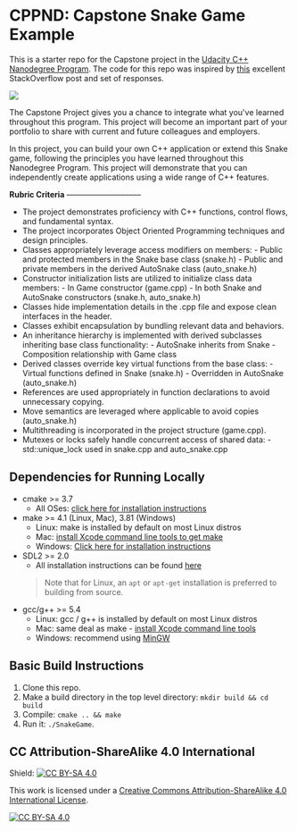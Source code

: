 # CPPND: Capstone Snake Game Example

This is a starter repo for the Capstone project in the [Udacity C++ Nanodegree Program](https://www.udacity.com/course/c-plus-plus-nanodegree--nd213). The code for this repo was inspired by [this](https://codereview.stackexchange.com/questions/212296/snake-game-in-c-with-sdl) excellent StackOverflow post and set of responses.

<img src="snake_game.gif"/>

The Capstone Project gives you a chance to integrate what you've learned throughout this program. This project will become an important part of your portfolio to share with current and future colleagues and employers.

In this project, you can build your own C++ application or extend this Snake game, following the principles you have learned throughout this Nanodegree Program. This project will demonstrate that you can independently create applications using a wide range of C++ features.


**Rubric Criteria**
–––––––––––––––––––

- The project demonstrates proficiency with C++ functions, control flows, and fundamental syntax.
- The project incorporates Object Oriented Programming techniques and design principles.
- Classes appropriately leverage access modifiers on members:
      - Public and protected members in the Snake base class (snake.h)
      - Public and private members in the derived AutoSnake class (auto_snake.h)
- Constructor initialization lists are utilized to initialize class data members:
      - In Game constructor (game.cpp)
      - In both Snake and AutoSnake constructors (snake.h, auto_snake.h)
- Classes hide implementation details in the .cpp file and expose clean interfaces in the header.
- Classes exhibit encapsulation by bundling relevant data and behaviors.
- An inheritance hierarchy is implemented with derived subclasses inheriting base class functionality:
      - AutoSnake inherits from Snake
      - Composition relationship with Game class
- Derived classes override key virtual functions from the base class:
      - Virtual functions defined in Snake (snake.h)
      - Overridden in AutoSnake (auto_snake.h)
- References are used appropriately in function declarations to avoid unnecessary copying.
- Move semantics are leveraged where applicable to avoid copies (auto_snake.h)
- Multithreading is incorporated in the project structure (game.cpp).
- Mutexes or locks safely handle concurrent access of shared data:
      - std::unique_lock used in snake.cpp and auto_snake.cpp


## Dependencies for Running Locally
* cmake >= 3.7
  * All OSes: [click here for installation instructions](https://cmake.org/install/)
* make >= 4.1 (Linux, Mac), 3.81 (Windows)
  * Linux: make is installed by default on most Linux distros
  * Mac: [install Xcode command line tools to get make](https://developer.apple.com/xcode/features/)
  * Windows: [Click here for installation instructions](http://gnuwin32.sourceforge.net/packages/make.htm)
* SDL2 >= 2.0
  * All installation instructions can be found [here](https://wiki.libsdl.org/Installation)
  >Note that for Linux, an `apt` or `apt-get` installation is preferred to building from source.
* gcc/g++ >= 5.4
  * Linux: gcc / g++ is installed by default on most Linux distros
  * Mac: same deal as make - [install Xcode command line tools](https://developer.apple.com/xcode/features/)
  * Windows: recommend using [MinGW](http://www.mingw.org/)

## Basic Build Instructions

1. Clone this repo.
2. Make a build directory in the top level directory: `mkdir build && cd build`
3. Compile: `cmake .. && make`
4. Run it: `./SnakeGame`.


## CC Attribution-ShareAlike 4.0 International


Shield: [![CC BY-SA 4.0][cc-by-sa-shield]][cc-by-sa]

This work is licensed under a
[Creative Commons Attribution-ShareAlike 4.0 International License][cc-by-sa].

[![CC BY-SA 4.0][cc-by-sa-image]][cc-by-sa]

[cc-by-sa]: http://creativecommons.org/licenses/by-sa/4.0/
[cc-by-sa-image]: https://licensebuttons.net/l/by-sa/4.0/88x31.png
[cc-by-sa-shield]: https://img.shields.io/badge/License-CC%20BY--SA%204.0-lightgrey.svg
